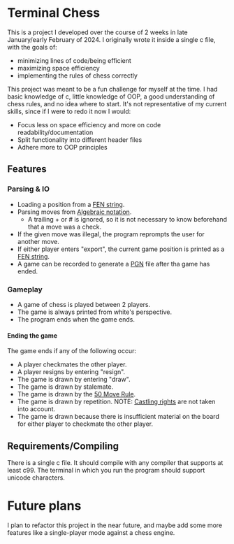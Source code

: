 # Terminal Chess

This is a project I developed over the course of 2 weeks in late January/early February of 2024.
I originally wrote it inside a single c file, with the goals of: 
- minimizing lines of code/being efficient
- maximizing space efficiency
- implementing the rules of chess correctly

This project was meant to be a fun challenge for myself at the time.
I had basic knowledge of c, little knowledge of OOP, a good understanding of chess rules, and no idea where to start.
It's not representative of my current skills, since if I were to redo it now I would:
- Focus less on space efficiency and more on code readability/documentation
- Split functionality into different header files
- Adhere more to OOP principles

## Features

### Parsing & IO

- Loading a position from a [FEN string](https://en.wikipedia.org/wiki/Forsyth–Edwards_Notation).
- Parsing moves from [Algebraic notation](https://en.wikipedia.org/wiki/Algebraic_notation_(chess)).
  - A trailing + or # is ignored, so it is not necessary to know beforehand that a move was a check.
- If the given move was illegal, the program reprompts the user for another move.
- If either player enters "export", the current game position is printed as a [FEN string](https://en.wikipedia.org/wiki/Forsyth–Edwards_Notation).
- A game can be recorded to generate a [PGN](https://en.wikipedia.org/wiki/Portable_Game_Notation) file after tha game has ended.

### Gameplay

- A game of chess is played between 2 players.
- The game is always printed from white's perspective.
- The program ends when the game ends.

#### Ending the game

The game ends if any of the following occur:
  -  A player checkmates the other player.
  -  A player resigns by entering "resign".
  -  The game is drawn by entering "draw".
  -  The game is drawn by stalemate.
  -  The game is drawn by the [50 Move Rule](https://en.wikipedia.org/wiki/Fifty-move_rule).
  -  The game is drawn by repetition. NOTE: [Castling rights](https://en.wikipedia.org/wiki/Castling) are not taken into account.
  -  The game is drawn because there is insufficient material on the board for either player to checkmate the other player.

## Requirements/Compiling

There is a single c file.
It should compile with any compiler that supports at least c99.
The terminal in which you run the program should support unicode characters.

# Future plans

I plan to refactor this project in the near future, and maybe add some more features like a single-player mode against a chess engine.
